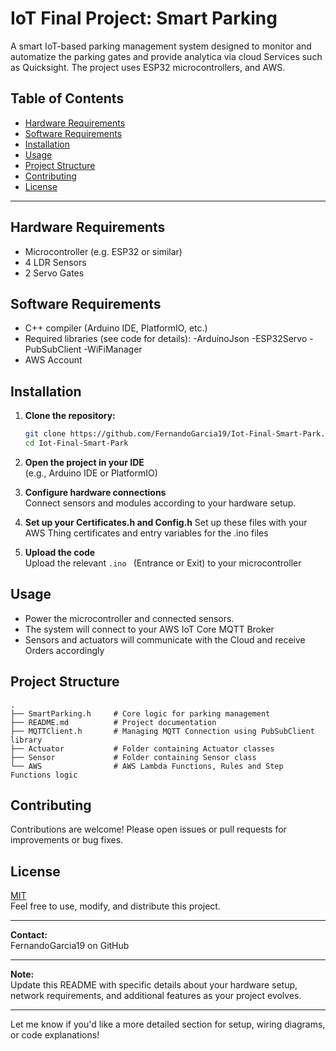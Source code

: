 # IoT Final Project: Smart Parking

A smart IoT-based parking management system designed to monitor and automatize the parking gates and provide analytica via cloud Services such as Quicksight. The project uses ESP32 microcontrollers, and AWS. 

## Table of Contents

- [Hardware Requirements](#hardware-requirements)
- [Software Requirements](#software-requirements)
- [Installation](#installation)
- [Usage](#usage)
- [Project Structure](#project-structure)
- [Contributing](#contributing)
- [License](#license)

---
## Hardware Requirements

- Microcontroller (e.g. ESP32 or similar)
- 4 LDR Sensors
- 2 Servo Gates 

## Software Requirements

- C++ compiler (Arduino IDE, PlatformIO, etc.)
- Required libraries (see code for details):
      -ArduinoJson
      -ESP32Servo
      -PubSubClient
      -WiFiManager
- AWS Account 

## Installation

1. **Clone the repository:**
   ```bash
   git clone https://github.com/FernandoGarcia19/Iot-Final-Smart-Park.git
   cd Iot-Final-Smart-Park
   ```

2. **Open the project in your IDE**  
   (e.g., Arduino IDE or PlatformIO)

3. **Configure hardware connections**  
   Connect sensors and modules according to your hardware setup.
   
4. **Set up your Certificates.h and Config.h**
    Set up these files with your AWS Thing certificates and entry variables for the .ino files 

6. **Upload the code**  
   Upload the relevant `.ino ` (Entrance or Exit) to your microcontroller

## Usage

- Power the microcontroller and connected sensors.
- The system will connect to your AWS IoT Core MQTT Broker
- Sensors and actuators will communicate with the Cloud and receive Orders accordingly

## Project Structure

```
.
├── SmartParking.h     # Core logic for parking management
├── README.md          # Project documentation
├── MQTTClient.h       # Managing MQTT Connection using PubSubClient library
├── Actuator           # Folder containing Actuator classes
├── Sensor             # Folder containing Sensor class
└── AWS                # AWS Lambda Functions, Rules and Step Functions logic

```

## Contributing

Contributions are welcome! Please open issues or pull requests for improvements or bug fixes.

## License

[MIT](LICENSE)  
Feel free to use, modify, and distribute this project.

---

**Contact:**  
FernandoGarcia19 on GitHub

---

**Note:**  
Update this README with specific details about your hardware setup, network requirements, and additional features as your project evolves.

---

Let me know if you'd like a more detailed section for setup, wiring diagrams, or code explanations!
